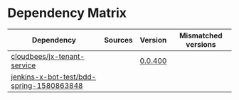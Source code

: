 # Dependency Matrix

Dependency | Sources | Version | Mismatched versions
---------- | ------- | ------- | -------------------
[cloudbees/jx-tenant-service](https://github.com/cloudbees/jx-tenant-service) |  | [0.0.400](https://github.com/cloudbees/jx-tenant-service/releases/tag/v0.0.400) | 
[jenkins-x-bot-test/bdd-spring-1580863848](https://github.com/jenkins-x-bot-test/bdd-spring-1580863848.git) |  | []() | 
